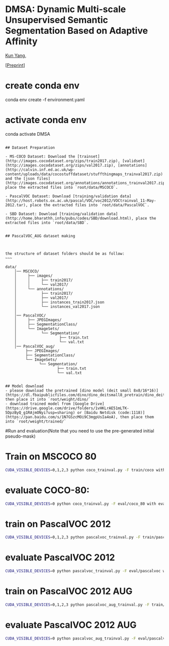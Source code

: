 # DMSA: Dynamic Multi-scale Unsupervised Semantic Segmentation Based on Adaptive Affinity
[Kun Yang](https://github.com/yangkunhub),


[[Preprint](https://arxiv.org/abs/2303.00199)]

# create conda env
conda env create -f environment.yaml
# activate conda env
conda activate DMSA

```

## Dataset Preparation

- MS-COCO Dataset: Download the [trainset](http://images.cocodataset.org/zips/train2017.zip), [validset](http://images.cocodataset.org/zips/val2017.zip), [annotations](http://calvin.inf.ed.ac.uk/wp-content/uploads/data/cocostuffdataset/stuffthingmaps_trainval2017.zip) and the [json files](http://images.cocodataset.org/annotations/annotations_trainval2017.zip), place the extracted files into `root/data/MSCOCO`.

- PascalVOC Dataset: Download [training/validation data](http://host.robots.ox.ac.uk/pascal/VOC/voc2012/VOCtrainval_11-May-2012.tar), place the extracted files into `root/data/PascalVOC`.

- SBD Dataset: Download [training/validation data](http://home.bharathh.info/pubs/codes/SBD/download.html), place the extracted files into `root/data/SBD`.


## PascalVOC_AUG dataset making



the structure of dataset folders should be as follow:
~~~

data/
    │── MSCOCO/
    │     ├── images/
    │     │     ├── train2017/
    │     │     └── val2017/
    │     └── annotations/
    │           ├── train2017/
    │           ├── val2017/
    │           ├── instances_train2017.json
    │           └── instances_val2017.json
    │
    │── PascalVOC/
    │     ├── JPEGImages/
    │     ├── SegmentationClass/
    │     └── ImageSets/
    │           └── Segmentation/
    │                   ├── train.txt
    │                   └── val.txt
    │── PascalVOC_aug/
         ├── JPEGImages/
         ├── SegmentationClass/
         └── ImageSets/
               └── Segmentation/
                       ├── train.txt
                       └── val.txt


## Model download
- please download the pretrained [dino model (deit small 8x8/16*16)](https://dl.fbaipublicfiles.com/dino/dino_deitsmall8_pretrain/dino_deitsmall8_pretrain.pth), then place it into `root/weight/dino/` 
- download trained model from [Google Drive](https://drive.google.com/drive/folders/1vHKLrAE51mLTK-5DpzByQ_g1RAjmONyi?usp=sharing) or [Baidu Netdisk (code:1118)](https://pan.baidu.com/s/1N7GSzcMOi9C3mgpUsIa4oA), then place them into `root/weight/trained/` 
```

#Run and evaluation(Note that you need to use the pre-generated initial pseudo-mask)
 
#  Train on MSCOCO 80
```bash
CUDA_VISIBLE_DEVICES=0,1,2,3 python coco_trainval.py -F train/coco with dataset.num_workers=32 model.decoder.n_things=80
```
#  evaluate COCO-80:
```bash
CUDA_VISIBLE_DEVICES=0 python coco_trainval.py -F eval/coco_80 with eval_only=1 model.decoder.n_things=80 model.decoder.pretrained_weight=train/coco/(number)/decoder_best.pt
```

#  train on PascalVOC 2012
```bash
CUDA_VISIBLE_DEVICES=0,1,2,3 python pascalvoc_trainval.py -F train/pascalvoc with dataset.num_workers=32
```
#  evaluate PascalVOC 2012
```bash
CUDA_VISIBLE_DEVICES=0 python pascalvoc_trainval.py -F eval/pascalvoc with eval_only=1 model.decoder.n_things=20 model.decoder.pretrained_weight=train/pascalvoc/(number)/decoder_best.pt
```

#  train on PascalVOC 2012 AUG
```bash
CUDA_VISIBLE_DEVICES=0,1,2,3 python pascalvoc_aug_trainval.py -F train/pascalvoc with dataset.num_workers=32
```
#  evaluate PascalVOC 2012 AUG
```bash
CUDA_VISIBLE_DEVICES=0 python pascalvoc_aug_trainval.py -F eval/pascalvoc with eval_only=1 model.decoder.n_things=20 model.decoder.pretrained_weight=train/pascalvoc_AUG/(number)/decoder_best.pt
```
